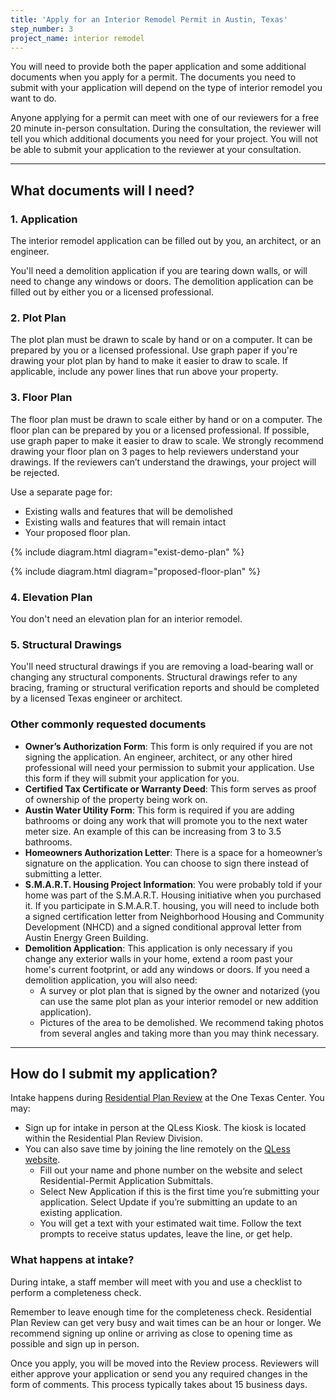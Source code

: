 ```yaml
---
title: 'Apply for an Interior Remodel Permit in Austin, Texas'
step_number: 3
project_name: interior remodel
---
```



You will need to provide both the paper application and some additional documents when you apply for a permit. The documents you need to submit with your application will depend on the type of interior remodel you want to do.

Anyone applying for a permit can meet with one of our reviewers for a free 20 minute in-person consultation. During the consultation, the reviewer will tell you which additional documents you need for your project. You will not be able to submit your application to the reviewer at your consultation.

---

## What documents will I need?

### 1. Application

The interior remodel application can be filled out by you, an architect, or an engineer.

You'll need a demolition application if you are tearing down walls, or will need to change any windows or doors. The demolition application can be filled out by either you or a licensed professional.

### 2. Plot Plan

The plot plan must be drawn to scale by hand or on a computer. It can be prepared by you or a licensed professional. Use graph paper if you're drawing your plot plan by hand to make it easier to draw to scale. If applicable, include any power lines that run above your property.

### 3. Floor Plan

The floor plan must be drawn to scale either by hand or on a computer. The floor plan can be prepared by you or a licensed professional. If possible, use graph paper to make it easier to draw to scale. We strongly recommend drawing your floor plan on 3 pages to help reviewers understand your drawings. If the reviewers can’t understand the drawings, your project will be rejected.

Use a separate page for:

* Existing walls and features that will be demolished
* Existing walls and features that will remain intact
* Your proposed floor plan.

{% include diagram.html diagram="exist-demo-plan" %}

{% include diagram.html diagram="proposed-floor-plan" %}

### 4. Elevation Plan

You don't need an elevation plan for an interior remodel.&nbsp;

### 5. Structural Drawings

You'll need structural drawings if you are removing a load-bearing wall or changing any structural components. Structural drawings refer to any bracing, framing or structural verification reports and should be completed by a licensed Texas engineer or architect.

### Other commonly requested documents

* **Owner’s Authorization Form**: This form is only required if you are not signing the application. An engineer, architect, or any other hired professional will need your permission to submit your application. Use this form if they will submit your application for you.
* **Certified Tax Certificate or Warranty Deed**: This form serves as proof of ownership of the property being work on.
* **Austin Water Utility Form**: This form is required if you are adding bathrooms or doing any work that will promote you to the next water meter size. An example of this can be increasing from 3 to 3.5 bathrooms.
* **Homeowners Authorization Letter**: There is a space for a homeowner’s signature on the application. You can choose to sign there instead of submitting a letter.
* **S.M.A.R.T. Housing Project Information**: You were probably told if your home was part of the S.M.A.R.T. Housing initiative when you purchased it. If you participate in S.M.A.R.T. housing, you will need to include both a signed certification letter from Neighborhood Housing and Community Development (NHCD) and a signed conditional approval letter from Austin Energy Green Building.&nbsp;
* **Demolition Application**: This application is only necessary if you change any exterior walls in your home, extend a room past your home's current footprint, or add any windows or doors. If you need a demolition application, you will also need:
  * A survey or plot plan that is signed by the owner and notarized (you can use the same plot plan as your interior remodel or new addition application).
  * Pictures of the area to be demolished. We recommend taking photos from several angles and taking more than you may think necessary.

---

## How do I submit my application?

Intake happens during&nbsp;[Residential Plan Review](/resources/contact/#residential-plan-review) at the One Texas Center. You may:

* Sign up for intake in person at the QLess Kiosk. The kiosk is located within the Residential Plan Review Division.
* You can also save time by joining the line remotely on the [QLess website](https://kiosk.qless.com/kiosk/app/home/19062?queues=63813,65072,64852,64862,66812).
  * Fill out your name and phone number on the website and select Residential-Permit Application Submittals.
  * Select New Application if this is the first time you’re submitting your application. Select Update if you’re submitting an update to an existing application.
  * You will get a text with your estimated wait time. Follow the text prompts to receive status updates, leave the line, or get help.

### What happens at intake?

During intake, a staff member will meet with you and use a checklist to perform a completeness check.

Remember to leave enough time for the completeness check. Residential Plan Review can get very busy and wait times can be an hour or longer. We recommend signing up online or arriving as close to opening time as possible and sign up in person.

Once you apply, you will be moved into the Review process. Reviewers will either approve your application or send you any required changes in the form of comments. This process typically takes about 15 business days.